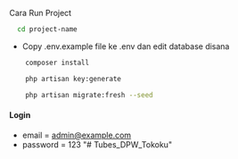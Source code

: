 Cara Run Project

```bash
  cd project-name
```

-   Copy .env.example file ke .env dan edit database disana

```bash
    composer install
```

```bash
    php artisan key:generate
```

```bash
    php artisan migrate:fresh --seed
```

#### Login

-   email = admin@example.com
-   password = 123
"# Tubes_DPW_Tokoku" 


